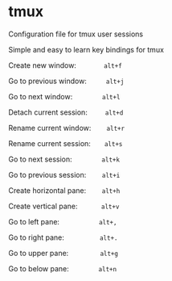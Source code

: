 # tmux
Configuration file for tmux user sessions

Simple and easy to learn key bindings for tmux


Create new window: &nbsp;&nbsp;&nbsp;&nbsp;&nbsp;&nbsp;&nbsp;&nbsp;&nbsp;&nbsp;&nbsp;&nbsp;&nbsp;`alt+f`

Go to previous window:&nbsp;&nbsp;&nbsp;&nbsp;&nbsp;&nbsp;&nbsp;&nbsp;` alt+j`

Go to next window:&nbsp;&nbsp;&nbsp;&nbsp;&nbsp;&nbsp;&nbsp;&nbsp;&nbsp;&nbsp;&nbsp;&nbsp;&nbsp;&nbsp;&nbsp;`alt+l`

Detach current session:&nbsp;&nbsp;&nbsp;&nbsp;&nbsp;&nbsp;&nbsp;&nbsp;&nbsp;`alt+d`

Rename current window:&nbsp;&nbsp;&nbsp;&nbsp;&nbsp;&nbsp;` alt+r`

Rename current session:&nbsp;&nbsp;&nbsp;&nbsp;&nbsp;&nbsp;&nbsp;`alt+s`

Go to next session:&nbsp;&nbsp;&nbsp;&nbsp;&nbsp;&nbsp;&nbsp;&nbsp;&nbsp;&nbsp;&nbsp;&nbsp;&nbsp;&nbsp;&nbsp;`alt+k`

Go to previous session:&nbsp;&nbsp;&nbsp;&nbsp;&nbsp;&nbsp;&nbsp;&nbsp;`alt+i`

Create horizontal pane:&nbsp;&nbsp;&nbsp;&nbsp;&nbsp;&nbsp;&nbsp;&nbsp;`alt+h`

Create vertical pane:&nbsp;&nbsp;&nbsp;&nbsp;&nbsp;&nbsp;&nbsp;&nbsp;&nbsp;&nbsp;&nbsp;&nbsp;`alt+v`

Go to left pane:&nbsp;&nbsp;&nbsp;&nbsp;&nbsp;&nbsp;&nbsp;&nbsp;&nbsp;&nbsp;&nbsp;&nbsp;&nbsp;&nbsp;&nbsp;&nbsp;&nbsp;&nbsp;&nbsp;&nbsp;`alt+,`

Go to right pane:&nbsp;&nbsp;&nbsp;&nbsp;&nbsp;&nbsp;&nbsp;&nbsp;&nbsp;&nbsp;&nbsp;&nbsp;&nbsp;&nbsp;&nbsp;&nbsp;&nbsp;&nbsp;`alt+.`

Go to upper pane:&nbsp;&nbsp;&nbsp;&nbsp;&nbsp;&nbsp;&nbsp;&nbsp;&nbsp;&nbsp;&nbsp;&nbsp;&nbsp;&nbsp;&nbsp;&nbsp;`alt+g`

Go to below pane:&nbsp;&nbsp;&nbsp;&nbsp;&nbsp;&nbsp;&nbsp;&nbsp;&nbsp;&nbsp;&nbsp;&nbsp;&nbsp;&nbsp;&nbsp;`alt+n`

